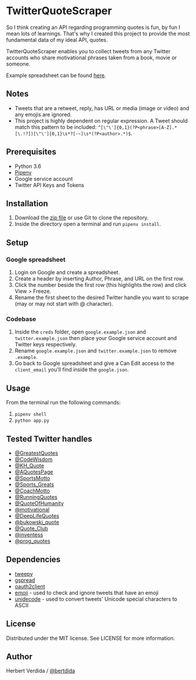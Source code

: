 # TwitterQuoteScraper

So I think creating an API regarding programming quotes is fun, by fun I mean lots of learnings. That's why I created this project to provide the most fundamental data of my ideal API, quotes.

TwitterQuoteScraper enables you to collect tweets from any Twitter accounts who share motivational phrases taken from a book, movie or someone.

Example spreadsheet can be found [here](https://docs.google.com/spreadsheets/d/1U41EhnxXkWSJhmSqkPLpdbdcWJcx1MS6zWV3wQPeKL4/edit?usp=sharing).

## Notes

- Tweets that are a retweet, reply, has URL or media (image or video) and any emojis are ignored.
- This project is highly dependent on regular expression. A Tweet should match this pattern to be included: `^[\"\']{0,1}(?P<phrase>[A-Z].*[\.!?])[\"\']{0,1}\s*?[-~]\s*(?P<author>.*)$`.

## Prerequisites

- Python 3.6
- [Pipenv](https://github.com/pypa/pipenv)
- Google service account
- Twitter API Keys and Tokens

## Installation

1. Download the [zip file](https://github.com/bertdida/TwitterQuoteScraper/archive/master.zip) or use Git to clone the repository.
2. Inside the directory open a terminal and run `pipenv install`.

## Setup

### Google spreadsheet

1. Login on Google and create a spreadsheet.
2. Create a header by inserting Author, Phrase, and URL on the first row.
3. Click the number beside the first row (this highlights the row) and click View > Freeze.
4. Rename the first sheet to the desired Twitter handle you want to scrape (may or may not start with @ character).

### Codebase

1. Inside the `creds` folder, open `google.example.json` and `twitter.example.json` then place your Google service account and Twitter keys respectively.
2. Rename `google.example.json` and `twitter.example.json` to remove `.example`.
3. Go back to Google spreadsheet and give a Can Edit access to the `client_email` you'll find inside the `google.json`.

## Usage

From the terminal run the following commands:

1. `pipenv shell`
2. `python app.py`

## Tested Twitter handles

- [@GreatestQuotes](https://twitter.com/GreatestQuotes)
- [@CodeWisdom](https://twitter.com/CodeWisdom)
- [@KH_Quote](https://twitter.com/KH_Quote)
- [@AQuotesPage](https://twitter.com/AQuotesPage)
- [@SportsMotto](https://twitter.com/SportsMotto)
- [@Sports_Greats](https://twitter.com/Sports_Greats)
- [@CoachMotto](https://twitter.com/CoachMotto)
- [@RunningQuotes](https://twitter.com/RunningQuotes)
- [@QuoteOfHumanity](https://twitter.com/QuoteOfHumanity)
- [@motivational](https://twitter.com/motivational)
- [@DeepLifeQuotes](https://twitter.com/DeepLifeQuotes)
- [@bukowski_quote](https://twitter.com/bukowski_quote)
- [@Quote_Club](https://twitter.com/Quote_Club)
- [@inventess](https://twitter.com/inventess)
- [@prog_quotes](https://twitter.com/prog_quotes)

## Dependencies

- [tweepy](https://github.com/tweepy/tweepy)
- [gspread](https://github.com/burnash/gspread)
- [oauth2client](https://github.com/googleapis/oauth2client)
- [emoji](https://github.com/carpedm20/emoji/) - used to check and ignore tweets that have an emoji
- [unidecode](https://github.com/avian2/unidecode) - used to convert tweets' Unicode special characters to ASCII

## License

Distributed under the MIT license. See LICENSE for more information.

## Author

Herbert Verdida / [@bertdida](https://twitter.com/bertdida)
